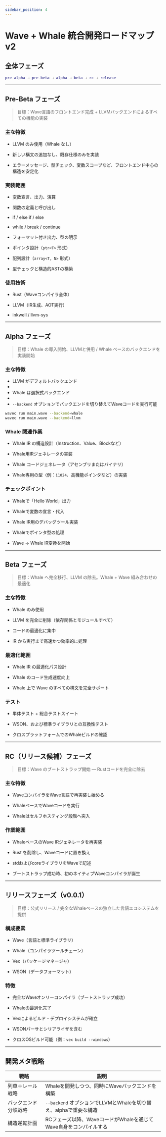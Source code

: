 ```yaml
---
sidebar_position: 4
---
```


# Wave + Whale 統合開発ロードマップ v2

## 全体フェーズ

```matlab
pre-alpha → pre-beta → alpha → beta → rc → release
```

---

## Pre-Beta フェーズ

> 目標：Wave言語のフロントエンド完成 + LLVMバックエンドによるすべての機能の実装

### 主な特徴
* LLVM のみ使用（Whale なし）

* 新しい構文の追加なし、既存仕様のみを実装

* エラーメッセージ、型チェック、変数スコープなど、フロントエンド中心の構造を安定化

### 実装範囲
* 変数宣言、出力、演算

* 関数の定義と呼び出し

* if / else if / else

* while / break / continue

* フォーマット付き出力、型の明示

* ポインタ設計（`ptr<T>` 形式）

* 配列設計（`array<T, N>` 形式）

* 型チェックと構造的ASTの構築

### 使用技術
* Rust（Waveコンパイラ全体）

* LLVM（IR生成、AOT実行）

* inkwell / llvm-sys

---

## Alpha フェーズ

> 目標：Whale の導入開始、LLVMと併用 / Whale ベースのバックエンドを実装開始

### 主な特徴
* LLVM がデフォルトバックエンド
* 
* Whale は選択式バックエンド
* 
* `--backend` オプションでバックエンドを切り替えてWaveコードを実行可能

```bash
wavec run main.wave --backend=whale
wavec run main.wave --backend=llvm
```

### Whale 関連作業
* Whale IR の構造設計（Instruction、Value、Blockなど）

* Whale用IRジェネレータの実装

* Whale コードジェネレータ（アセンブリまたはバイナリ）

* Whale専用の型（例：`i1024`、高機能ポインタなど）の実装

### チェックポイント
* Whaleで「Hello World」出力

* Whaleで変数の宣言・代入

* Whale IR用のデバッグツール実装

* Whaleでポインタ型の処理

* Wave → Whale IR変換を開始

---

## Beta フェーズ

> 目標：Whale へ完全移行、LLVM の除去。Whale + Wave 組み合わせの最適化

### 主な特徴
* Whale のみ使用

* LLVM を完全に削除（依存関係とモジュールすべて）

* コードの最適化に集中

* IR から実行まで高速かつ効率的に処理

### 最適化範囲
* Whale IR の最適化パス設計

* Whale のコード生成速度向上

* Whale 上で Wave のすべての構文を完全サポート

### テスト
* 単体テスト + 総合テストスイート

* WSON、および標準ライブラリとの互換性テスト

* クロスプラットフォームでのWhaleビルドの確認

---

## RC（リリース候補）フェーズ

> 目標：Wave のブートストラップ開始 — Rustコードを完全に除去

### 主な特徴
* WaveコンパイラをWave言語で再実装し始める

* WhaleベースでWaveコードを実行

* Whaleはセルフホスティング段階へ突入

### 作業範囲
* WhaleベースのWave IRジェネレータを再実装

* Rust を削除し、Waveコードに置き換え

* stdおよびcoreライブラリをWaveで記述

* ブートストラップ成功時、初のネイティブWaveコンパイラが誕生

---

## リリースフェーズ（v0.0.1）

> 目標：公式リリース / 完全なWhaleベースの独立した言語エコシステムを提供

### 構成要素
* Wave（言語と標準ライブラリ）

* Whale（コンパイラツールチェーン）

* Vex（パッケージマネージャ）

* WSON（データフォーマット）

### 特徴
* 完全なWaveオンリーコンパイラ（ブートストラップ成功）

* Whaleの最適化完了

* Vexによるビルド・デプロイシステムが確立

* WSONパーサとシリアライザを含む

* クロスOSビルド可能（例：`vex build --windows`）

---

## 開発メタ戦略

| 戦略         | 説明                                            |
| ---------- | --------------------------------------------- |
| 列車＋レール戦略   | Whaleを開発しつつ、同時にWaveバックエンドを構築                  |
| バックエンド分岐戦略 | `--backend` オプションでLLVMとWhaleを切り替え、alphaで重要な構造 |
| 構造逆転計画     | RCフェーズ以降、WaveコードがWhaleを通じてWave自身をコンパイルする      |
